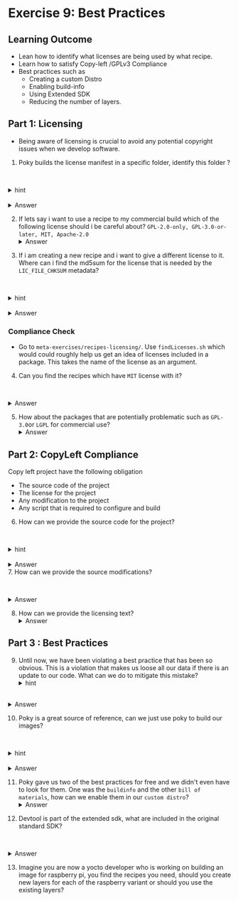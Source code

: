 # Exercise 9: Best Practices
## Learning Outcome 

* Lean how to identify what licenses are being used by what recipe.
* Learn how to satisfy Copy-left /GPLv3 Compliance
* Best practices such as 
	* Creating a custom Distro
	* Enabling build-info
	* Using Extended SDK
	* Reducing the number of layers.

## Part 1: Licensing

* Being aware of licensing is crucial to avoid any potential copyright issues when we develop software.
1. Poky builds the license manifest in a specific folder, identify this folder ?

   <details>
   <summary>hint</summary>
   It is the tmp folder.
</details>
  <details>
	   <summary>Answer</summary>
	`~/work/poky/poky/build/tmp/deploy/license` contains licensing information for all the packages!
   </details>

2. If lets say i want to use a recipe to my commercial build which of the following license should i be careful about? `GPL-2.0-only, GPL-3.0-or-later, MIT, Apache-2.0`
   <details>
   <summary>Answer</summary>
`GPL-2.0-only` and GPL-3.0 or later` are dangerous
</details>

3. If i am creating a new recipe and i want to give a different license to it. Where can i find the md5sum for the license that is needed by the `LIC_FILE_CHKSUM` metadata?

   <details>
   <summary>hint</summary>
   check the `meta` layer
</details>
  <details>
	   <summary>Answer</summary>
	- /home/yocto/work/poky/poky/meta/files/common-licenses
	- and then we can run md5sum
   </details>

### Compliance Check

* Go to `meta-exercises/recipes-licensing/`. Use `findLicenses.sh` which would could roughly help us get an idea of licenses included in a package. 
This takes the name of the license as an argument.

4. Can you find the recipes which have `MIT` license with it?

  <details>
	   <summary>Answer</summary>
	- ./findLicenses MIT
	
   </details>

5. How about the packages that are potentially problematic  such as `GPL-3.0`or `LGPL` for commercial use?
  <details>
	   <summary>Answer</summary>
	-  `./findLicenses GPL-3.0`
   </details>


## Part 2: CopyLeft Compliance

Copy left project have the following obligation 
- The source code of the project
- The license for the project
- Any modification to the project
- Any script that is required to configure and build

6. How can we provide the source code for the project? 

   <details>
   <summary>hint</summary>
   we inherit something
</details>
  <details>
	   <summary>Answer</summary>
    -  `INHERIT += "archiver"`
    - `ARCHIVER_MODE[src] = "original"`
   </details>
7. How can we provide the source modifications?

  <details>
	   <summary>Answer</summary>
    - `ARCHIVER_MODE[src] = "patched"`
   </details>

8. How can we provide the licensing text?
  <details>
	   <summary>Answer</summary>
    - `COPY_LIC_MANIFEST = "1"`
    - 'COPY_LIC_DIRS = "1"'`
   </details>

## Part 3 :  Best Practices

9. Until now, we have been violating a best practice that has been so obvious. This is a violation that makes us loose all our data if there is an update to our code. What can we do to mitigate this mistake?
   <details>
   <summary>hint</summary>
   Is all our metadata versioncontrolled?
</details>
  <details>
	   <summary>Answer</summary>
	- Local.conf is not version controlled, so we should remove the changes from local.conf and isntead move it our distro and image recipes instead!
   </details>

10. Poky is a great source of reference, can we just use poky to build our images?

   <details>
   <summary>hint</summary>
   Look at the Learning outcome
</details>
  <details>
	   <summary>Answer</summary>
	We have to transition to a custom distro and we cannot use poky as it has a lot of unnecessary packages.
   </details>

11. Poky gave us two of the best practices for free and we didn't even have to look for them. One was the `buildinfo` and the other `bill of materials`, how can we enable them in our `custom distro`?
  <details>
	   <summary>Answer</summary>
	INHERIT += "create-spdx"
	`inherit image-buildinfo`
	
   </details>

12.  Devtool is part of the extended sdk, what are included in the original standard SDK?

  <details>
	   <summary>Answer</summary>
	QEMU
	 bitbake
	 
	
   </details>


13. Imagine you are now a yocto developer who is working on building an image for raspberry pi,  you find the recipes you need, should you create new layers for each of the raspberry variant or should you use the existing layers? 